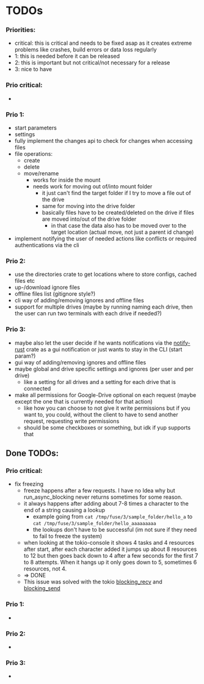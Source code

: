 # TODOs

### Priorities:
- critical: this is critical and needs to be fixed asap as it creates extreme problems like crashes, build errors or data loss regularly
- 1: this is needed before it can be released
- 2: this is important but not critical/not necessary for a release
- 3: nice to have

### Prio critical:

- 

### Prio 1:
- start parameters
- settings
- fully implement the changes api to check for changes when accessing files
- file operations:
  - create
  - delete
  - move/rename
    - works for inside the mount
    - needs work for moving out of/into mount folder
      - it just can't find the target folder if I try to move a file out of the drive
      - same for moving into the drive folder
      - basically files have to be created/deleted on the drive if files are moved into/out of the drive folder
        - in that case the data also has to be moved over to the target location (actual move, not just a parent id change)
- implement notifying the user of needed actions like conflicts or required authentications via the cli 

### Prio 2:
- use the directories crate to get locations where to store configs, cached files etc
- up-/download ignore files
- offline files list (gitignore style?)
- cli way of adding/removing ignores and offline files
- support for multiple drives (maybe by running naming each drive, then the user can run two terminals with each drive if needed?)


### Prio 3:

- maybe also let the user decide if he wants notifications via the [notify-rust](https://docs.rs/notify-rust/latest/notify_rust/#example-3-ask-the-user-to-do-something) crate as a gui notification or 
  just wants to stay in the CLI (start param?)
- gui way of adding/removing ignores and offline files
- maybe global and drive specific settings and ignores (per user and per drive)
  - like a setting for all drives and a setting for each drive that is connected
- make all permissions for Google-Drive optional on each request (maybe except the one that is currently needed for that action)
  - like how you can choose to not give it write permissions but if you want to, 
    you could, without the client to have to send another request, requesting write permissions
  - should be some checkboxes or something, but idk if yup supports that







## Done TODOs:


### Prio critical:
- fix freezing
  - freeze happens after a few requests. I have no Idea why but run_async_blocking never
    returns sometimes for some reason.
  - it always happens after adding about 7-8 times a character to the end of a string causing a lookup
    - example going from ``cat /tmp/fuse/3/sample_folder/hello_a`` to
      ``cat /tmp/fuse/3/sample_folder/hello_aaaaaaaaa``
    - the lookups don't have to be successful (im not sure if they need to fail to freeze the system)
  - when looking at the tokio-console it shows 4 tasks and 4 resources after start, after
    each character added it jumps up about 8 resources to 12 but then goes back down to 4
    after a few seconds for the first 7 to 8 attempts. When it hangs up it only goes down to 5,
    sometimes 6 resources, not 4.
  - => DONE
  - This issue was solved with the tokio [blocking_recv](https://docs.rs/tokio/latest/tokio/sync/mpsc/struct.Receiver.html#method.blocking_recv)
    and [blocking_send](https://docs.rs/tokio/latest/tokio/sync/mpsc/struct.Sender.html#method.blocking_send)


### Prio 1:

- 

### Prio 2:

- 

### Prio 3:

- 